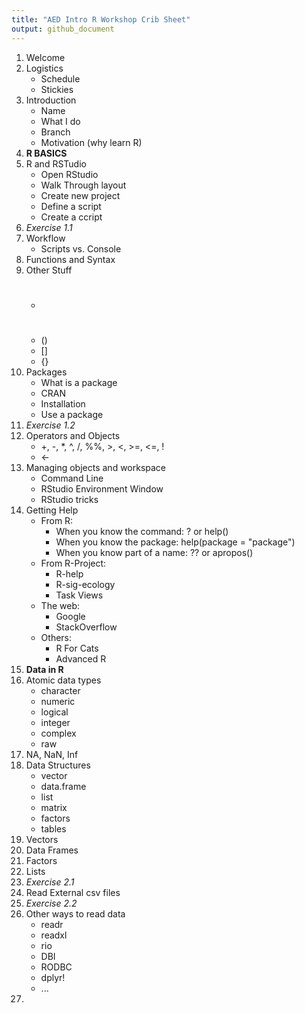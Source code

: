 ```yaml
---
title: "AED Intro R Workshop Crib Sheet"
output: github_document
---
```


1. Welcome
2. Logistics
    - Schedule
    - Stickies
3. Introduction
    - Name
    - What I do
    - Branch
    - Motivation (why learn R)
4. **R BASICS**
5. R and RSTudio
    - Open RStudio
    - Walk Through layout
    - Create new project
    - Define a script
    - Create a ccript
6. *Exercise 1.1*
7. Workflow
    - Scripts vs. Console
9. Functions and Syntax
10. Other Stuff
    - #
    - ()
    - []
    - {}
11. Packages
    - What is a package
    - CRAN
    - Installation
    - Use a package
12. *Exercise 1.2*
13. Operators and Objects
    - +, -, *, ^, /, %%, >, <, >=, <=, !
    - <-
14. Managing objects and workspace
    - Command Line
    - RStudio Environment Window
    - RStudio tricks
15. Getting Help
    - From R:
        - When you know the command: ? or help()
        - When you know the package: help(package = "package")
        - When you know part of a name: ?? or apropos()
    - From R-Project:
        - R-help
        - R-sig-ecology
        - Task Views
    - The web:
        - Google
        - StackOverflow
    - Others:
        - R For Cats
        - Advanced R
16. **Data in R**
17. Atomic data types
    - character
    - numeric
    - logical
    - integer
    - complex 
    - raw
18. NA, NaN, Inf
19. Data Structures
    - vector
    - data.frame
    - list
    - matrix
    - factors
    - tables
20. Vectors
21. Data Frames
22. Factors
23. Lists
24. *Exercise 2.1*
25. Read External csv files
26. *Exercise 2.2*
27. Other ways to read data
    - readr
    - readxl
    - rio
    - DBI
    - RODBC
    - dplyr!
    - ...
28. 

